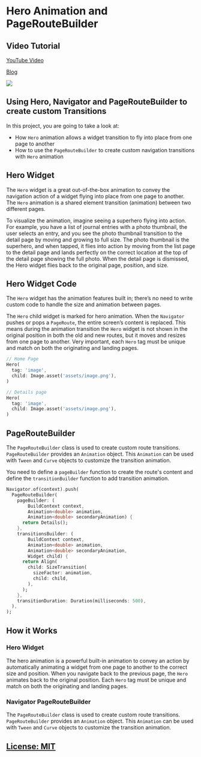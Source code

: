 # Hero Animation and PageRouteBuilder
## Video Tutorial
[YouTube Video](https://youtu.be/EtImGX-5xvI)

[Blog](https://jedipixels.dev/flutter-hero-widget-and-pageroutebuilder-animation)

![](readmeassets/hero-animation-ios.gif)
## Using Hero, Navigator and PageRouteBuilder to create custom Transitions
In this project, you are going to take a look at:
- How `Hero` animation allows a widget transition to fly into place from one page to another
- How to use the `PageRouteBuilder` to create custom navigation transitions with `Hero` animation

## Hero Widget
The `Hero` widget is a great out-of-the-box animation to convey the navigation action of a widget flying into place from one page to another. The `Hero` animation is a shared element transition (animation) between two different pages.

To visualize the animation, imagine seeing a superhero flying into action. For example, you have a list of journal entries with a photo thumbnail, the user selects an entry, and you see the photo thumbnail transition to the detail page by moving and growing to full size. The photo thumbnail is the superhero, and when tapped, it flies into action by moving from the list page to the detail page and lands perfectly on the correct location at the top of the detail page showing the full photo. When the detail page is dismissed, the Hero widget flies back to the original page, position, and size.

## Hero Widget Code
The `Hero` widget has the animation features built in; there’s no need to write custom code to handle the size and animation between pages.

The `Hero` child widget is marked for hero animation. When the `Navigator` pushes or pops a `PageRoute`, the entire screen’s content is replaced. This means during the animation transition the `Hero` widget is not shown in the original position in both the old and new routes, but it moves and resizes from one page to another. Very important, each `Hero` tag must be unique and match on both the originating and landing pages.

```dart
// Home Page
Hero(
  tag: 'image',
  child: Image.asset('assets/image.png'),
)
```

```dart
// Details page
Hero(
  tag: 'image',
  child: Image.asset('assets/image.png'),
)
```

## PageRouteBuilder
The `PageRouteBuilder` class is used to create custom route transitions.
`PageRouteBuilder` provides an `Animation` object. This `Animation` can be used with `Tween` and `Curve` objects to customize the transition animation. 

You need to define a `pageBuilder` function to create the route's content and define the `transitionBuilder` function to add transition animation.

```dart
Navigator.of(context).push(
  PageRouteBuilder(
    pageBuilder: (
        BuildContext context, 
        Animation<double> animation, 
        Animation<double> secondaryAnimation) {
      return Details();
    },
    transitionsBuilder: (
        BuildContext context, 
        Animation<double> animation, 
        Animation<double> secondaryAnimation, 
        Widget child) {
      return Align(
        child: SizeTransition(
          sizeFactor: animation,
          child: child,
        ),
      );
    },
    transitionDuration: Duration(milliseconds: 500),
  ),
);
```

## How it Works

### Hero Widget 
The hero animation is a powerful built-in animation to convey an action by automatically animating a widget from one page to another to the correct size and position. When you navigate back to the previous page, the `Hero` animates back to the original position. Each `Hero` tag must be unique and match on both the originating and landing pages.

### Navigator PageRouteBuilder 
The `PageRouteBuilder` class is used to create custom route transitions.
`PageRouteBuilder` provides an ``Animation`` object. This `Animation` can be used with `Tween` and `Curve` objects to customize the transition animation.

## [License: MIT](LICENSE.md)